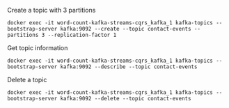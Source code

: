 Create a topic with 3 partitions
```
docker exec -it word-count-kafka-streams-cqrs_kafka_1 kafka-topics --bootstrap-server kafka:9092 --create --topic contact-events --partitions 3 --replication-factor 1
```

Get topic information
```
docker exec -it word-count-kafka-streams-cqrs_kafka_1 kafka-topics --bootstrap-server kafka:9092 --describe --topic contact-events
```

Delete a topic
```
docker exec -it word-count-kafka-streams-cqrs_kafka_1 kafka-topics --bootstrap-server kafka:9092 --delete --topic contact-events
```